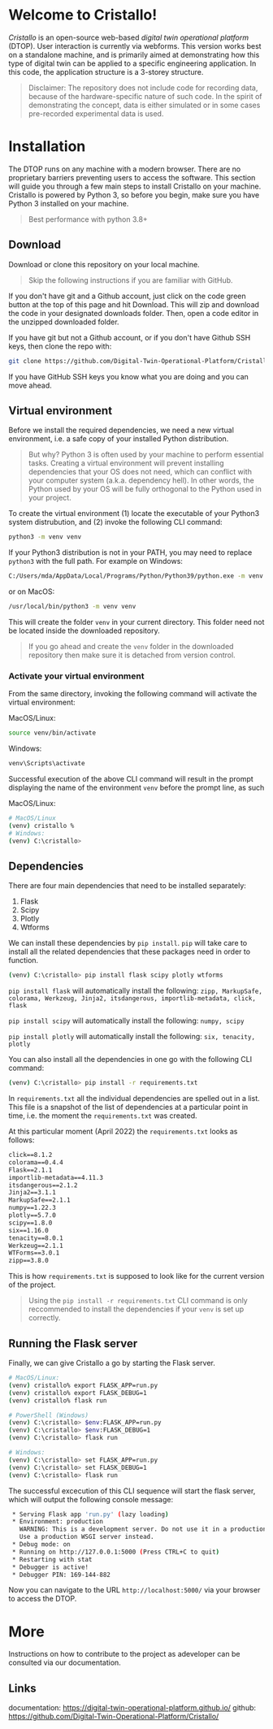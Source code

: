 #  Welcome to Cristallo! 

*Cristallo* is an open-source web-based _digital twin operational platform_ (DTOP). User interaction is currently via webforms. This version works best on a standalone machine, and is primarily aimed at demonstrating how this type of digital twin can be applied to a specific engineering application. In this code, the application structure is a 3-storey structure. 

>Disclaimer: The repository does not include code for recording data, because of the hardware-specific nature of such code. In the spirit of demonstrating the concept, data is either simulated or in some cases pre-recorded experimental data is used.   
   
# Installation 
The DTOP runs on any machine with a modern browser. There are no proprietary barriers preventing users to access the software. 
This section will guide you through a few main steps to install Cristallo on your machine. Cristallo is powered by Python 3, so before you begin, make sure you have Python 3 installed on your machine. 

> Best performance with python 3.8+

## Download
Download or clone this repository on your local machine. 

> Skip the following instructions if you are familiar with GitHub.

If you don't have git and a Github account, just click on the code green button at the top of this page and hit Download. This will zip and download the code in your designated downloads folder. Then, open a code editor in the unzipped downloaded folder.

If you have git but not a Github account, or if you don't have Github SSH keys, then clone the repo with: 

```bash
git clone https://github.com/Digital-Twin-Operational-Platform/Cristallo.git
```

If you have GitHub SSH keys you know what you are doing and you can move ahead. 

## Virtual environment
Before we install the required dependencies, we need a new virtual environment, i.e. a safe copy of your installed Python distribution. 

> But why? Python 3 is often used by your machine to perform essential tasks. Creating a virtual environment will prevent installing dependencies that your OS does not need, which can conflict with your computer system (a.k.a. dependency hell). In other words, the Python used by your OS will be fully orthogonal to the Python used in your project. 

To create the virtual environment (1) locate the executable of your Python3 system distrubution, and (2) invoke the following CLI command:

```bash
python3 -m venv venv 
```

If your Python3 distribution is not in your PATH, you may need to replace `python3` with the full path. For example on Windows:

```bash
C:/Users/mda/AppData/Local/Programs/Python/Python39/python.exe -m venv venv 
```
or on MacOS:


```bash
/usr/local/bin/python3 -m venv venv 
```

This will create the folder `venv` in your current directory. This folder need not be located inside the downloaded repository. 

>If you go ahead and create the `venv` folder in the downloaded repository then make sure it is detached from version control. 

### Activate your virtual environment

From the same directory, invoking the following command will activate the virtual environment:

MacOS/Linux:
```bash
source venv/bin/activate
```

Windows:
```bash
venv\Scripts\activate
```

Successful execution of the above CLI command will result in the prompt displaying the name of the environment `venv` before the prompt line, as such

MacOS/Linux:
```bash
# MacOS/Linux
(venv) cristallo % 
# Windows:
(venv) C:\cristallo> 
```

## Dependencies
There are four main dependencies that need to be installed separately:
1. Flask
2. Scipy 
3. Plotly
4. Wtforms

We can install these dependencies by `pip install`. `pip` will take care to install all the related dependencies that these packages need in order to function. 

```bash
(venv) C:\cristallo> pip install flask scipy plotly wtforms
```

`pip install flask` will automatically install the following:
``zipp, MarkupSafe, colorama, Werkzeug, Jinja2, itsdangerous, importlib-metadata, click, flask``

`pip install scipy` will automatically install the following: ``numpy, scipy``

`pip install plotly` will automatically install the following: ``six, tenacity, plotly``

You can also install all the dependencies in one go with the following CLI command:

```bash
(venv) C:\cristallo> pip install -r requirements.txt
```

In `requirements.txt` all the individual dependencies are spelled out in a list. This file is a snapshot of the list of dependencies at a particular point in time, i.e. the moment the `requirements.txt` was created. 

At this particular moment (April 2022) the `requirements.txt` looks as follows: 

```txt
click==8.1.2
colorama==0.4.4
Flask==2.1.1
importlib-metadata==4.11.3
itsdangerous==2.1.2
Jinja2==3.1.1
MarkupSafe==2.1.1
numpy==1.22.3
plotly==5.7.0
scipy==1.8.0
six==1.16.0
tenacity==8.0.1
Werkzeug==2.1.1
WTForms==3.0.1
zipp==3.8.0
```
This is how `requirements.txt` is supposed to look like for the current version of the project. 

> Using the `pip install -r requirements.txt` CLI command is only reccommended to install the dependencies if your `venv` is set up correctly. 


## Running the Flask server
Finally, we can give Cristallo a go by starting the Flask server.

``` bash
# MacOS/Linux:
(venv) cristallo% export FLASK_APP=run.py
(venv) cristallo% export FLASK_DEBUG=1
(venv) cristallo% flask run

# PowerShell (Windows)
(venv) C:\cristallo> $env:FLASK_APP=run.py
(venv) C:\cristallo> $env:FLASK_DEBUG=1
(venv) C:\cristallo> flask run

# Windows:
(venv) C:\cristallo> set FLASK_APP=run.py
(venv) C:\cristallo> set FLASK_DEBUG=1
(venv) C:\cristallo> flask run
```

The successful excecution of this CLI sequence will start the flask server, which will output the following console message:

```bash
 * Serving Flask app 'run.py' (lazy loading)
 * Environment: production
   WARNING: This is a development server. Do not use it in a production deployment.
   Use a production WSGI server instead.
 * Debug mode: on
 * Running on http://127.0.0.1:5000 (Press CTRL+C to quit)
 * Restarting with stat
 * Debugger is active!
 * Debugger PIN: 169-144-882
```

Now you can navigate to the URL `http://localhost:5000/` via your browser to access the DTOP.


# More
Instructions on how to contribute to the project as adeveloper can be consulted via our documentation.

## Links

documentation: https://digital-twin-operational-platform.github.io/
github: https://github.com/Digital-Twin-Operational-Platform/Cristallo/
